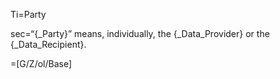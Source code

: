 Ti=Party

sec=“{_Party}” means, individually, the {_Data_Provider} or the {_Data_Recipient}.

=[G/Z/ol/Base]
